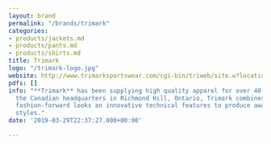 ```yaml
---
layout: brand
permalink: "/brands/trimark"
categories:
- products/jackets.md
- products/pants.md
- products/shirts.md
title: Trimark
logo: "/trimark-logo.jpg"
website: http://www.trimarksportswear.com/cgi-bin/triweb/site.w?location=site-home.w&action=catalog&sponsor=000100&popup=true
pdfs: []
info: "**Trimark** has been supplying high quality apparel for over 40 years. With
  the Canadian headquarters in Richmond Hill, Ontario, Trimark combines premium fabrics,
  fashion-forward looks an innovative technical features to produce award-winning
  styles."
date: '2019-03-29T22:37:27.000+00:00'

---
```

